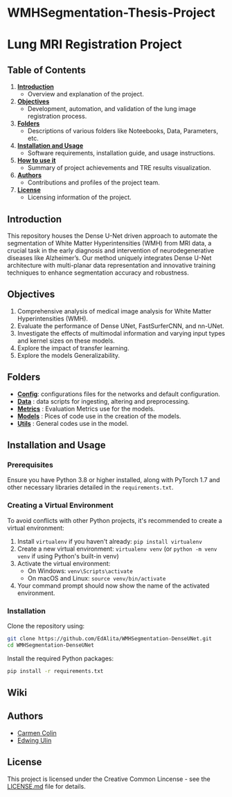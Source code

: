 # WMHSegmentation-Thesis-Project

# Lung MRI Registration Project

## Table of Contents

1. [**Introduction**](#introduction)
   - Overview and explanation of the project.
2. [**Objectives**](#objectives)
   - Development, automation, and validation of the lung image registration process.
3. [**Folders**](#folders)
   - Descriptions of various folders like Noteebooks, Data, Parameters, etc.
4. [**Installation and Usage**](#installation-and-usage)
   - Software requirements, installation guide, and usage instructions.
5. [**How to use it**](#wiki)
   - Summary of project achievements and TRE results visualization.
6. [**Authors**](#authors)
   - Contributions and profiles of the project team.
7. [**License**](#license)
   - Licensing information of the project.

## Introduction

This repository houses the Dense U-Net driven approach to automate the segmentation of White Matter Hyperintensities (WMH) from MRI data, a crucial task in the early diagnosis and intervention of neurodegenerative diseases like Alzheimer’s. Our method uniquely integrates Dense U-Net architecture with multi-planar data representation and innovative training techniques to enhance segmentation accuracy and robustness.

## Objectives
1. Comprehensive analysis of medical image analysis for White Matter Hyperintensities (WMH).
2. Evaluate the performance of Dense UNet, FastSurferCNN, and nn-UNet.
3. Investigate the effects of multimodal information and varying input types and kernel sizes on these models.
4. Explore the impact of transfer learning.
5. Explore the models Generalizability.

## Folders

- [**Config**](config): configurations files for the networks and default configuration.
- [**Data**](data) : data scripts for ingesting, altering and preprocessing.
- [**Metrics**](metrics) : Evaluation Metrics use for the models.
- [**Models**](models) : Pices of code use in the creation of the models.
- [**Utils**](utils) : General codes use in the model.

## Installation and Usage

### Prerequisites

Ensure you have Python 3.8 or higher installed, along with PyTorch 1.7 and other necessary libraries detailed in the `requirements.txt`.


### Creating a Virtual Environment
To avoid conflicts with other Python projects, it's recommended to create a virtual environment:
1. Install `virtualenv` if you haven't already: `pip install virtualenv`
2. Create a new virtual environment: `virtualenv venv` (or `python -m venv venv` if using Python's built-in venv)
3. Activate the virtual environment:
   - On Windows: `venv\Scripts\activate`
   - On macOS and Linux: `source venv/bin/activate`
4. Your command prompt should now show the name of the activated environment.

### Installation

Clone the repository using:

```bash
git clone https://github.com/EdAlita/WMHSegmentation-DenseUNet.git
cd WMHSegmentation-DenseUNet
```

Install the required Python packages:

```bash
pip install -r requirements.txt
```

## Wiki

## Authors
- [Carmen Colin](https://github.com/CarmenColinTen)
- [Edwing Ulin](https://github.com/EdAlita)

## License
This project is licensed under the Creative Common Lincense - see the [LICENSE.md](LICENSE) file for details.
